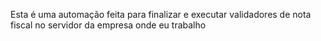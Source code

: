 Esta é uma automação feita para finalizar e executar validadores de nota fiscal no servidor da empresa onde eu trabalho
